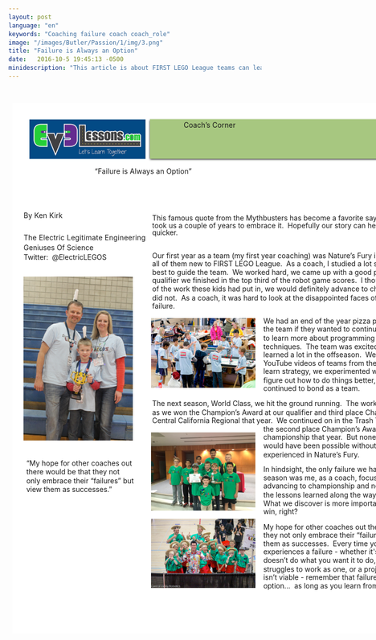 ```yaml
---
layout: post
language: "en"
keywords: "Coaching failure coach coach_role"
image: "/images/Butler/Passion/1/img/3.png"
title: "Failure is Always an Option"
date:   2016-10-5 19:45:13 -0500
minidescription: "This article is about FIRST LEGO League teams can learn from failure."
---
```

﻿<?xml version="1.0" encoding="utf-8"?>
<html xml:lang="en" lang="en" xmlns="http://www.w3.org/1999/xhtml">
  <head>
    <meta http-equiv="Content-Style-Type" content="text/css" />
    <title>T0XUTC1J</title>
    <link rel="stylesheet" type="text/css" href="/coachcorner/T0XUTC1J/T0XUTC1J.css" />
    <!--[if IE]><script type="text/javascript" src="/coachcorner/T0XUTC1J/excanvas-compiled.js"></script><![endif]-->
    <script type="text/javascript" src="/coachcorner/T0XUTC1J/T0XUTC1J.js"> </script>
  </head>
  <body>
    <div style="margin:1ex;">
      <div style="width:100%">
        <!--<table style="border:0;width:100%;">
          <tbody>
            <tr>
              <td bgcolor="eeeeee" align="right">
                <font face="arial,sans-serif">
                  <b>Page 1</b>
                </font>
              </td>
            </tr>
          </tbody>
        </table>-->
      </div>
      <div style="position:relative;width:612pt;height:792pt;">
        <div style="position:absolute;left:0pt;top:0pt;width:100%;height:100%;clip:rect(0pt,612pt,792pt,0pt);" class="fmt-5"><span class="fmt-4" style="white-space:pre;"><div style="position:absolute;top:95.068pt;left:123pt;z-index:11;letter-spacing:.008em;">“Failure is Always an Option”</div></span><span class="fmt-1" style="white-space:pre;"><div style="position:absolute;top:160.97pt;left:17pt;z-index:6;letter-spacing:.008em;">By Ken Kirk </div></span><span class="fmt-2" style="white-space:pre;"><div style="position:absolute;top:194.38pt;left:17pt;z-index:7;letter-spacing:.018em;">The Electric Legitimate Engineering </div></span><span class="fmt-2" style="white-space:pre;"><div style="position:absolute;top:209.38pt;left:17pt;z-index:8;letter-spacing:.004em;">Geniuses Of Science </div></span><span class="fmt-2" style="white-space:pre;"><div style="position:absolute;top:223.38pt;left:17pt;z-index:10;letter-spacing:-.005em;">Twitter:  @ElectricLEGOS </div></span><span class="fmt-7" style="white-space:pre;"><div style="position:absolute;top:531.05pt;left:21pt;z-index:152;">“My hope for other coaches out </div></span><span class="fmt-7" style="white-space:pre;"><div style="position:absolute;top:544.05pt;left:21pt;z-index:153;">there would be that they not </div></span><span class="fmt-7" style="white-space:pre;"><div style="position:absolute;top:557.05pt;left:21pt;z-index:154;">only embrace their “failures” but </div></span><span class="fmt-7" style="white-space:pre;"><div style="position:absolute;top:570.05pt;left:21pt;z-index:155;">view them as successes.”</div></span><span class="fmt-3" style="white-space:pre;"><div style="position:absolute;top:209.38pt;left:104.62pt;z-index:9;letter-spacing:-.277em;"> </div></span><img style="position:absolute;left:25pt;top:24pt;width:174pt;height:60.0003pt;z-index:2;" src="/coachcorner/T0XUTC1J/34ce081c00d8291c7f76c5dffde88a41.png" alt="Image_8_0" /><span class="fmt-7" style="white-space:pre;"><div style="position:absolute;top:570.05pt;left:146.32pt;z-index:156;letter-spacing:.001em;"> </div></span><img style="position:absolute;left:202.5pt;top:22.4pt;width:387.01pt;height:65.1599pt;z-index:3;" src="/coachcorner/T0XUTC1J/6e47e8984368606f6e063300aba4e4d7.png" alt="Image_10_0" /><span class="fmt-0" style="white-space:pre;"><div style="position:absolute;top:26.24pt;left:256pt;z-index:5;letter-spacing:.005em;">Coach’s Corner</div></span><img style="position:absolute;left:205.5pt;top:23.56pt;width:381pt;height:60pt;z-index:4;" src="/coachcorner/T0XUTC1J/28101f4ded12d4d5997fcf141843fbd9.png" alt="__rendered_path__4" /><span style="white-space:pre;"><div style="position:absolute;top:165.09pt;left:209pt;z-index:57;">This famous quote from the Mythbusters has become a favorite saying of our team. <span> </span>But it </div></span><span style="white-space:pre;"><div style="position:absolute;top:176.09pt;left:209pt;z-index:105;">took us a couple of years to embrace it. <span> </span>Hopefully our story can help you to learn this lesson </div></span><span style="white-space:pre;"><div style="position:absolute;top:187.09pt;left:209pt;z-index:106;letter-spacing:-.012em;">quicker. </div></span><span class="fmt-6" style="white-space:pre;"><div style="position:absolute;top:221.09pt;left:209pt;z-index:107;letter-spacing:-.001em;">Our first year as a team (my first year coaching) was Nature’s Fury in 2013.  We had 10 kids, </div></span><span class="fmt-6" style="white-space:pre;"><div style="position:absolute;top:233.09pt;left:209pt;z-index:108;">all of them new to FIRST LEGO League.  As a coach, I studied a lot so that I could do my </div></span><span class="fmt-6" style="white-space:pre;"><div style="position:absolute;top:246.09pt;left:209pt;z-index:109;letter-spacing:-.001em;">best to guide the team.  We worked hard, we came up with a good project, and at our first </div></span><span class="fmt-6" style="white-space:pre;"><div style="position:absolute;top:258.09pt;left:209pt;z-index:110;">qualifier we finished in the top third of the robot game scores.  I thought for sure that with all </div></span><span class="fmt-6" style="white-space:pre;"><div style="position:absolute;top:271.09pt;left:209pt;z-index:111;">of the work these kids had put in, we would definitely advance to championship.  Sadly, we </div></span><span class="fmt-6" style="white-space:pre;"><div style="position:absolute;top:284.09pt;left:209pt;z-index:112;">did not.  As a coach, it was hard to look at the disappointed faces of my team.  I felt like a </div></span><span class="fmt-6" style="white-space:pre;"><div style="position:absolute;top:296.09pt;left:209pt;z-index:114;">failure.   </div></span><img style="position:absolute;left:207pt;top:321pt;width:156pt;height:104pt;z-index:150;" src="/coachcorner/T0XUTC1J/7548acb9402414f1324be29dcb3f11e4.png" alt="Image_23_0" /><span class="fmt-6" style="white-space:pre;"><div style="position:absolute;top:319.09pt;left:375pt;z-index:115;letter-spacing:-.001em;">We had an end of the year pizza party and I asked </div></span><span class="fmt-6" style="white-space:pre;"><div style="position:absolute;top:331.09pt;left:375pt;z-index:116;">the team if they wanted to continue in the offseason </div></span><span class="fmt-6" style="white-space:pre;"><div style="position:absolute;top:344.09pt;left:375pt;z-index:117;">to learn more about programming and robot </div></span><span class="fmt-6" style="white-space:pre;"><div style="position:absolute;top:357.09pt;left:375pt;z-index:118;letter-spacing:-.002em;">techniques.  The team was excited about this.  We </div></span><span class="fmt-6" style="white-space:pre;"><div style="position:absolute;top:369.09pt;left:375pt;z-index:119;letter-spacing:-.002em;">learned a lot in the offseason.  We watched </div></span><span class="fmt-6" style="white-space:pre;"><div style="position:absolute;top:382.09pt;left:375pt;z-index:120;letter-spacing:-.002em;">YouTube videos of teams from the prior season to </div></span><span class="fmt-6" style="white-space:pre;"><div style="position:absolute;top:394.09pt;left:375pt;z-index:121;letter-spacing:-.001em;">learn strategy, we experimented with the EV3 to </div></span><span class="fmt-6" style="white-space:pre;"><div style="position:absolute;top:407.09pt;left:375pt;z-index:122;letter-spacing:-.001em;">figure out how to do things better, and we </div></span><span class="fmt-6" style="white-space:pre;"><div style="position:absolute;top:419.09pt;left:375pt;z-index:124;">continued to bond as a team.   </div></span><span class="fmt-6" style="white-space:pre;"><div style="position:absolute;top:442.09pt;left:209pt;z-index:125;letter-spacing:-.001em;">The next season, World Class, we hit the ground running.  The work in the offseason paid off </div></span><span class="fmt-6" style="white-space:pre;"><div style="position:absolute;top:455.09pt;left:209pt;z-index:126;letter-spacing:-.004em;">as we won the Champion’s Award at our qualifier and third place Champion’s Award at the </div></span><span class="fmt-6" style="white-space:pre;"><div style="position:absolute;top:467.09pt;left:209pt;z-index:127;letter-spacing:-.002em;">Central California Regional that year.  We continued on in the Trash Trek season and won </div></span><span class="fmt-6" style="white-space:pre;"><div style="position:absolute;top:480.09pt;left:375pt;z-index:128;letter-spacing:-.005em;">the second place Champion’s Award at the </div></span><img style="position:absolute;left:207pt;top:491pt;width:156pt;height:117pt;z-index:148;" src="/coachcorner/T0XUTC1J/eabc5c3c645d9a4a4522ab54abffb918.png" alt="Image_19_0" /><span class="fmt-6" style="white-space:pre;"><div style="position:absolute;top:492.09pt;left:375pt;z-index:129;letter-spacing:-.001em;">championship that year.  But none of that success </div></span><span class="fmt-6" style="white-space:pre;"><div style="position:absolute;top:505.09pt;left:375pt;z-index:130;">would have been possible without the “failure” we </div></span><span class="fmt-6" style="white-space:pre;"><div style="position:absolute;top:518.09pt;left:375pt;z-index:132;letter-spacing:-.003em;">experienced in Nature’s Fury.   </div></span><span class="fmt-6" style="white-space:pre;"><div style="position:absolute;top:540.09pt;left:375pt;z-index:133;">In hindsight, the only failure we had in our rookie </div></span><span class="fmt-6" style="white-space:pre;"><div style="position:absolute;top:553.09pt;left:375pt;z-index:134;">season was me, as a coach, focusing too much on </div></span><span class="fmt-6" style="white-space:pre;"><div style="position:absolute;top:565.09pt;left:375pt;z-index:135;">advancing to championship and not enough about </div></span><span class="fmt-6" style="white-space:pre;"><div style="position:absolute;top:578.09pt;left:375pt;z-index:136;letter-spacing:-.002em;">the lessons learned along the way.  After all…  </div></span><span class="fmt-6" style="white-space:pre;"><div style="position:absolute;top:591.09pt;left:375pt;z-index:137;">What we discover is more important than what we </div></span><span class="fmt-6" style="white-space:pre;"><div style="position:absolute;top:603.09pt;left:375pt;z-index:139;">win, right? </div></span><img style="position:absolute;left:207pt;top:620pt;width:156pt;height:104pt;z-index:149;" src="/coachcorner/T0XUTC1J/52f467895082cabcfc9f26ad92b13e9f.png" alt="Image_21_0" /><span class="fmt-6" style="white-space:pre;"><div style="position:absolute;top:626.09pt;left:375pt;z-index:140;">My hope for other coaches out there would be that </div></span><span class="fmt-6" style="white-space:pre;"><div style="position:absolute;top:638.09pt;left:375pt;z-index:141;">they not only embrace their “failures” but view </div></span><span class="fmt-6" style="white-space:pre;"><div style="position:absolute;top:651.09pt;left:375pt;z-index:142;">them as successes.  Every time your team </div></span><span class="fmt-6" style="white-space:pre;"><div style="position:absolute;top:663.09pt;left:375pt;z-index:143;">experiences a failure - whether it's a robot that </div></span><span class="fmt-6" style="white-space:pre;"><div style="position:absolute;top:676.09pt;left:375pt;z-index:144;">doesn’t do what you want it to do, a team that </div></span><span class="fmt-6" style="white-space:pre;"><div style="position:absolute;top:689.09pt;left:375pt;z-index:145;">struggles to work as one, or a project solution that </div></span><span class="fmt-6" style="white-space:pre;"><div style="position:absolute;top:701.09pt;left:375pt;z-index:146;">isn’t viable - remember that failure is always an </div></span><img style="position:absolute;left:0pt;top:0pt;width:612pt;height:792pt;z-index:1;" src="/coachcorner/T0XUTC1J/0b27ea17e3e3b3ba27cc233b8992d2cd.png" alt="__rendered_path__1" /><img style="position:absolute;left:17pt;top:259pt;width:163pt;height:245pt;z-index:151;" src="/coachcorner/T0XUTC1J/979601af6be8d2476b6110666a56611c.png" alt="Image_25_0" /><span class="fmt-6" style="white-space:pre;"><div style="position:absolute;top:714.09pt;left:375pt;z-index:147;">option…  as long as you learn from it. </div></span></div>
      </div>
    </div>
  </body>
</html>
